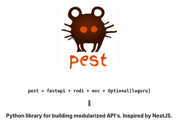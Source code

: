 <p align="center">
  <img width="150" src="./.github/img/logo.svg">
</p>
<br/>

<p align="center">
<strong>
<code>pest = fastapi + rodi + mvc + Optional[loguru]</code>
<br/><br/>
🐀
<br/><br/>
Python library for building modularized API's. Inspired by NestJS.
</strong>
</p>

